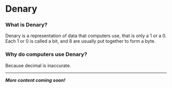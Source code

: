 # Denary
### What is Denary?

Denary is a representation of data that computers use, that is only a 1 or a 0. Each 1 or 0 is called a bit, and 8 are usually put together to form a byte.

### Why do computers use Denary?

Because decimal is inaccurate.

-------

***More content coming soon!***
